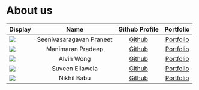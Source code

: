 # About us

Display | Name | Github Profile | Portfolio 
--------|:----:|:--------------:|:---------:
![](https://via.placeholder.com/100.png?text=Photo) | Seenivasaragavan Praneet |   [Github](https://github.com/Praneet-25)   | [Portfolio](docs/team/praneet25.md)
![](https://github.com/pradeep-cod/tp/blob/master/images/Pradeep.png?raw=true) | Manimaran Pradeep | [Github](https://github.com/pradeep-cod) | [Portfolio](docs/team/pradeep-cod.md)
![](https://via.placeholder.com/100.png?text=Photo) | Alvin Wong | [Github](https://github.com/alvinnnnnnnnnn) | [Portfolio](docs/team/alvinnnnnnnnnn.md)
![](https://media.licdn.com/dms/image/C5603AQE2U6G6puOMlg/profile-displayphoto-shrink_400_400/0/1649084916125?e=1717632000&v=beta&t=ZWkWIG_fmjEStiLaTS60f-LxpY21RTOuOj60HkPZiW0) | Suveen Ellawela | [Github](https://github.com/SuveenE) | [Portfolio](docs/team/suveene.md)
![](https://via.placeholder.com/100.png?text=Photo) | Nikhil Babu | [Github](https://github.com/nikhil-2101) | [Portfolio](docs/team/nikhil-2101.md)



